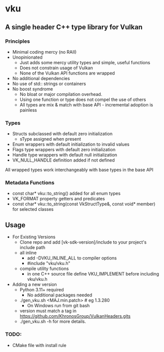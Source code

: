 # vku
## A single header C++ type library for Vulkan
### Principles
* Minimal coding mercy (no RAII)
* Unopinionated
    * Just adds some mercy utility types and simple, useful functions
    * Does not constrain usage of Vulkan
    * None of the Vulkan API functions are wrapped
* No additional dependencies
* No use of std:: strings or containers
* No boost syndrome
    * No bloat or major compilation overhead.
    * Using one function or type does not compel the use of others
    * All types are mix & match with base API - incremental adoption is painless

### Types
* Structs subclassed with default zero initialization
    * sType assigned when present 
* Enum wrappers with default initialization to invalid values
* Flags type wrappers with default zero initialization
* Handle type wrappers with default null initialization
* VK_NULL_HANDLE definition added if not defined

All wrapped types work interchangeably with base types in the base API

### Metadata Functions
* const char* vku::to_string(<VkEnumType>) added for all enum types
* VK_FORMAT property getters and predicates
* const char* vku::to_string(const VkStructType&, const void* member) for selected classes

## Usage
* For Existing Versions
    * Clone repo and add [vk-sdk-version]/include to your project's include path
    * all inline
        * add -DVKU_INLINE_ALL to compiler options
        * #include "vku/vku.h"
    * compile utility functions
       * in one C++ source file define VKU_IMPLEMENT before including vku/vku.h 
* Adding a new version
    * Python 3.11+ required
        * No additional packages needed
    * ./gen_vku.sh <MAJ.min.patch> # eg 1.3.280
        * On Windows run from git bash 
    * version must match a tag in https://github.com/KhronosGroup/VulkanHeaders.gits
    * ./gen_vku.sh -h for more details.

### TODO:
* CMake file with install rule
